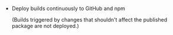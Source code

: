* Deploy builds continuously to GitHub and npm

  (Builds triggered by changes that shouldn't affect the published package are
  not deployed.)
